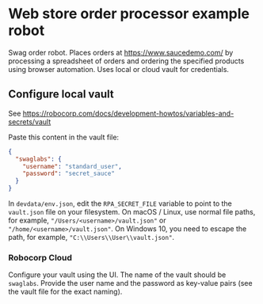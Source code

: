 # Web store order processor example robot

Swag order robot. Places orders at https://www.saucedemo.com/ by processing a
spreadsheet of orders and ordering the specified products using browser
automation. Uses local or cloud vault for credentials.

## Configure local vault

See https://robocorp.com/docs/development-howtos/variables-and-secrets/vault

Paste this content in the vault file:

```json
{
  "swaglabs": {
    "username": "standard_user",
    "password": "secret_sauce"
  }
}
```

In `devdata/env.json`, edit the `RPA_SECRET_FILE` variable to point to the
`vault.json` file on your filesystem. On macOS / Linux, use normal file paths,
for example, `"/Users/<username>/vault.json"` or `"/home/<username>/vault.json"`.
On Windows 10, you need to escape the path, for example, `"C:\\Users\\User\\vault.json"`.

### Robocorp Cloud

Configure your vault using the UI. The name of the vault should be `swaglabs`.
Provide the user name and the password as key-value pairs (see the vault file
for the exact naming).
